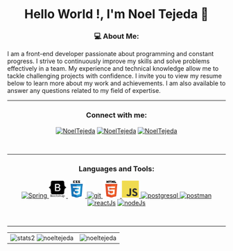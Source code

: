 

<h1 align='center'> Hello World !, I'm Noel Tejeda 👋</h1>


<h3 align="center">💻 About Me: </h3>
<!-- BLOGPOSTS:START -->
I am a front-end developer passionate about programming and constant progress. I strive to continuously improve my skills and solve problems effectively in a team. My experience and technical knowledge allow me to tackle challenging projects with confidence. I invite you to view my resume below to learn more about my work and achievements. I am also available to answer any questions related to my field of expertise.
<!-- BLOGPOSTS:END -->

----------------------------------------------

<h3 align="center">Connect with me:</h3>
<p align="center">
<a href="https://linkedin.com/in/noel-tejeda-71a929181/" target="blank"><img align="center" src="https://raw.githubusercontent.com/rahuldkjain/github-profile-readme-generator/master/src/images/icons/Social/linked-in-alt.svg" alt="NoelTejeda" height="30" width="40" /></a>
<a href="https://codesandbox.com/u/NoelTejeda" target="blank"><img align="center" src="https://raw.githubusercontent.com/rahuldkjain/github-profile-readme-generator/master/src/images/icons/Social/codesandbox.svg" alt="NoelTejeda" height="30" width="40" /></a>
<a href="https://instagram.com/noel__tejeda" target="blank"><img align="center" src="https://raw.githubusercontent.com/rahuldkjain/github-profile-readme-generator/master/src/images/icons/Social/instagram.svg" alt="NoelTejeda" height="30" width="40" /></a>
</p>
<br/>

----------------------------------------------

<h3 align="center">Languages and Tools:</h3>
<p align="center"> <a href="https://spring.io/projects/spring-boot" target="_blank" rel="noreferrer"> <img src="https://www.vectorlogo.zone/logos/springio/springio-ar21.svg" alt="Spring" width="80" height="50"/> </a>  <a href="https://getbootstrap.com" target="_blank" rel="noreferrer"> <img src="https://raw.githubusercontent.com/devicons/devicon/master/icons/bootstrap/bootstrap-plain-wordmark.svg" alt="bootstrap" width="40" height="40"/> </a> <a href="https://www.w3schools.com/css/" target="_blank" rel="noreferrer"> <img src="https://raw.githubusercontent.com/devicons/devicon/master/icons/css3/css3-original-wordmark.svg" alt="css3" width="40" height="40"/> </a> <a href="https://git-scm.com/" target="_blank" rel="noreferrer"> <img src="https://www.vectorlogo.zone/logos/git-scm/git-scm-icon.svg" alt="git" width="40" height="40"/> </a> <a href="https://www.w3.org/html/" target="_blank" rel="noreferrer"> <img src="https://raw.githubusercontent.com/devicons/devicon/master/icons/html5/html5-original-wordmark.svg" alt="html5" width="40" height="40"/> </a> <a href="https://developer.mozilla.org/en-US/docs/Web/JavaScript" target="_blank" rel="noreferrer"> <img src="https://raw.githubusercontent.com/devicons/devicon/master/icons/javascript/javascript-original.svg" alt="javascript" width="40" height="40"/> </a> <a href="https://www.postgresql.org" target="_blank" rel="noreferrer"> <img src="https://upload.wikimedia.org/wikipedia/commons/thumb/2/29/Postgresql_elephant.svg/1985px-Postgresql_elephant.svg.png" alt="postgresql" width="40" height="40"/> </a> <a href="https://postman.com" target="_blank" rel="noreferrer"> <img src="https://www.vectorlogo.zone/logos/getpostman/getpostman-icon.svg" alt="postman" width="40" height="40"/> </a> <a href="https://es.react.dev" target="_blank" rel="noreferrer"> <img src="https://www.vectorlogo.zone/logos/reactjs/reactjs-ar21.svg" alt="reactJs" width="80" height="50"/></a> <a href="https://nodejs.org/es" target="_blank" rel="noreferrer"> <img src="https://www.vectorlogo.zone/logos/nodejs/nodejs-ar21.svg" alt="nodeJs" width="80" height="50"/> </a></p>
<br/>

----------------------------------------------


<p align="center">
    <table>
        <tr>
            <td  align="center">
                <img align="center" src="https://github-readme-streak-stats.herokuapp.com/?user=noeltejeda&background=130F40&border=fff&currStreakNum=fff&ring=7A7ADB&sideNums=fff&dates=d5d5d5&sideLabels=d5d5d5" alt="stats2" width="400" height="200" />
                <img align="center" src="https://github-readme-stats.vercel.app/api?username=noeltejeda&bg_color=130F40&icon_color=d73d4e&show_icons=true&count_private=true&theme=tokyonight&line_height=27&text_color=FFFFFF" alt="noeltejeda" width="400" height="200"/>
            </td>
                <td>
                <img align="center" src="https://github-readme-stats.vercel.app/api/top-langs/?username=noeltejeda&langs_count=8&layout=compact&bg_color=130F40&text_color=FFFFFF" alt="noeltejeda"  width="400" height="200"/>
            </td>
        </tr>
    </table>
</p>
